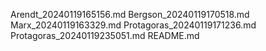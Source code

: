 Arendt_20240119165156.md
Bergson_20240119170518.md
Marx_20240119163329.md
Protagoras_20240119171236.md
Protagoras_20240119235051.md
README.md
